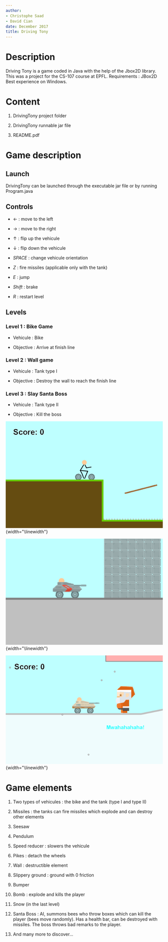 ```yaml
---
author:
- Christophe Saad
- David Cian
date: December 2017
title: Driving Tony
---
```


Description
===========

Driving Tony is a game coded in Java with the help of the Jbox2D
library. This was a project for the CS-107 course at EPFL. Requirements
: JBox2D Best experience on Windows.

Content
=======

1.  DrivingTony project folder

2.  DrivingTony runnable jar file

3.  README.pdf

Game description
================

Launch
------

DrivingTony can be launched through the executable jar file or by
running Program.java

Controls
--------

-   $\leftarrow$ : move to the left

-   $\rightarrow$ : move to the right

-   $\uparrow$ : flip up the vehicule

-   $\downarrow$ : flip down the vehicule

-   $SPACE$ : change vehicule orientation

-   $Z$ : fire missiles (applicable only with the tank)

-   $E$ : jump

-   $Shift$ : brake

-   $R$ : restart level

Levels
------

### Level 1 : Bike Game

-   Vehicule : Bike

-   Objective : Arrive at finish line

### Level 2 : Wall game

-   Vehicule : Tank type I

-   Objective : Destroy the wall to reach the finish line

### Level 3 : Slay Santa Boss

-   Vehicule : Tank type II

-   Objective : Kill the boss

![Level 1](level-1.PNG){width="\linewidth"}

![Level 2](level-2.PNG){width="\linewidth"}

![Level 3](level-3.PNG){width="\linewidth"}

Game elements
=============

1.  Two types of vehicules : the bike and the tank (type I and type II)

2.  Missiles : the tanks can fire missiles which explode and can destroy
    other elements

3.  Seesaw

4.  Pendulum

5.  Speed reducer : slowers the vehicule

6.  Pikes : detach the wheels

7.  Wall : destructible element

8.  Slippery ground : ground with 0 friction

9.  Bumper

10. Bomb : explode and kills the player

11. Snow (in the last level)

12. Santa Boss : AI, summons bees who throw boxes which can kill the
    player (bees move randomly). Has a health bar, can be destroyed with
    missiles. The boss throws bad remarks to the player.

13. And many more to discover\...
